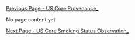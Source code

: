 <!-- USCorePulseOximetry_.md {% comment %}
*****************************************************************************************
*                            WARNING: DO NOT EDIT THIS FILE                             *
*                                                                                       *
* This file is generated by SUSHI. Any edits you make to this file will be overwritten. *
*                                                                                       *
* To change the contents of this file, edit the original source file at:                *
* ig-data/input/pagecontent/DataMapping/USCorePulseOximetry_.md                         *
*****************************************************************************************
{% endcomment %} -->
[Previous Page - US Core Provenance_](USCoreProvenance_.html)

No page content yet

[Next Page - US Core Smoking Status Observation_](USCoreSmokingStatusObservation_.html)